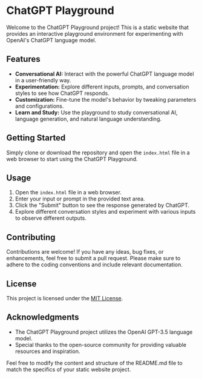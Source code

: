 # ChatGPT Playground

Welcome to the ChatGPT Playground project! This is a static website that provides an interactive playground environment for experimenting with OpenAI's ChatGPT language model.

## Features

- **Conversational AI:** Interact with the powerful ChatGPT language model in a user-friendly way.
- **Experimentation:** Explore different inputs, prompts, and conversation styles to see how ChatGPT responds.
- **Customization:** Fine-tune the model's behavior by tweaking parameters and configurations.
- **Learn and Study:** Use the playground to study conversational AI, language generation, and natural language understanding.

## Getting Started

Simply clone or download the repository and open the `index.html` file in a web browser to start using the ChatGPT Playground.

## Usage

1. Open the `index.html` file in a web browser.
2. Enter your input or prompt in the provided text area.
3. Click the "Submit" button to see the response generated by ChatGPT.
4. Explore different conversation styles and experiment with various inputs to observe different outputs.

## Contributing

Contributions are welcome! If you have any ideas, bug fixes, or enhancements, feel free to submit a pull request. Please make sure to adhere to the coding conventions and include relevant documentation.

## License

This project is licensed under the [MIT License](LICENSE).

## Acknowledgments

- The ChatGPT Playground project utilizes the OpenAI GPT-3.5 language model.
- Special thanks to the open-source community for providing valuable resources and inspiration.

Feel free to modify the content and structure of the README.md file to match the specifics of your static website project.